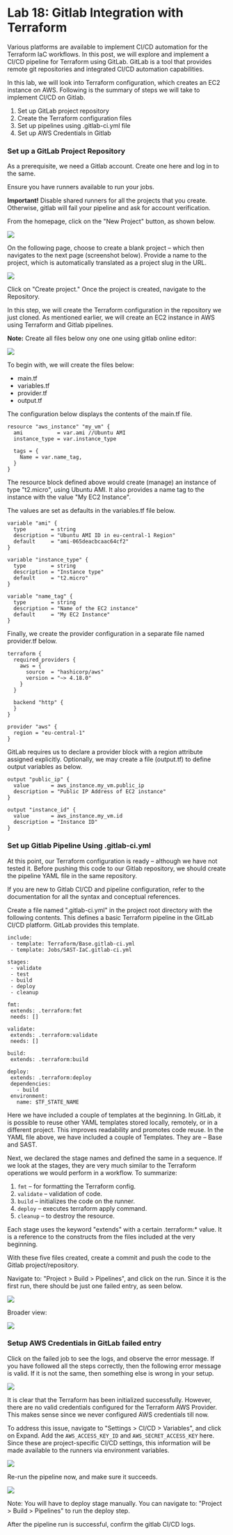 # Lab 18: Gitlab Integration with Terraform 

Various platforms are available to implement CI/CD automation for the Terraform IaC workflows. In this post, we will explore and implement a CI/CD pipeline for Terraform using GitLab. GitLab is a tool that provides remote git repositories and integrated CI/CD automation capabilities.

In this lab, we will look into Terraform configuration, which creates an EC2 instance on AWS. Following is the summary of steps we will take to implement CI/CD on Gitlab.

1. Set up GitLab project repository
2. Create the Terraform configuration files
3. Set up pipelines using .gitlab-ci.yml file
4. Set up AWS Credentials in Gitlab

### Set up a GitLab Project Repository

As a prerequisite, we need a Gitlab account. Create one here and log in to the same.

Ensure you have runners available to run your jobs.

**Important!** Disable shared runners for all the projects that you create. Otherwise, gitlab will fail your pipeline and ask for account verification.


From the homepage, click on the "New Project" button, as shown below.

![](./images/_01.png)


On the following page, choose to create a blank project – which then navigates to the next page (screenshot below). Provide a name to the project, which is automatically translated as a project slug in the URL.


![](./images/_02.png)

Click on "Create project." Once the project is created, navigate to the Repository.

In this step, we will create the Terraform configuration in the repository we just cloned. As mentioned earlier, we will create an EC2 instance in AWS using Terraform and Gitlab pipelines.

**Note:** Create all files below ony one one using gitlab online editor:

![](./images/_03.png)


To begin with, we will create the files below:

- main.tf
- variables.tf
- provider.tf
- output.tf

The configuration below displays the contents of the main.tf file.

```
resource "aws_instance" "my_vm" {
  ami           = var.ami //Ubuntu AMI
  instance_type = var.instance_type

  tags = {
    Name = var.name_tag,
  }
}
```

The resource block defined above would create (manage) an instance of type "t2.micro", using Ubuntu AMI. It also provides a name tag to the instance with the value "My EC2 Instance".

The values are set as defaults in the variables.tf file below.

```
variable "ami" {
  type        = string
  description = "Ubuntu AMI ID in eu-central-1 Region"
  default     = "ami-065deacbcaac64cf2"
}

variable "instance_type" {
  type        = string
  description = "Instance type"
  default     = "t2.micro"
}

variable "name_tag" {
  type        = string
  description = "Name of the EC2 instance"
  default     = "My EC2 Instance"
}
```

Finally, we create the provider configuration in a separate file named provider.tf below.

```
terraform {
  required_providers {
    aws = {
      source  = "hashicorp/aws"
      version = "~> 4.18.0"
    }
  }

  backend "http" {
  }
}

provider "aws" {
  region = "eu-central-1"
}
```

GitLab requires us to declare a provider block with a region attribute assigned explicitly. Optionally, we may create a file (output.tf) to define output variables as below.

```
output "public_ip" {
  value       = aws_instance.my_vm.public_ip
  description = "Public IP Address of EC2 instance"
}

output "instance_id" {
  value       = aws_instance.my_vm.id
  description = "Instance ID"
}
```

### Set up Gitlab Pipeline Using .gitlab-ci.yml

At this point, our Terraform configuration is ready – although we have not tested it. Before pushing this code to our Gitlab repository, we should create the pipeline YAML file in the same repository.

If you are new to Gitlab CI/CD and pipeline configuration, refer to the documentation for all the syntax and conceptual references.

Create a file named ".gitlab-ci.yml" in the project root directory with the following contents. This defines a basic Terraform pipeline in the GitLab CI/CD platform. GitLab provides this template.

```
include:
 - template: Terraform/Base.gitlab-ci.yml  
 - template: Jobs/SAST-IaC.gitlab-ci.yml   

stages:
 - validate
 - test
 - build
 - deploy
 - cleanup

fmt:
 extends: .terraform:fmt
 needs: []

validate:
 extends: .terraform:validate
 needs: []

build:
 extends: .terraform:build

deploy:
 extends: .terraform:deploy
 dependencies:
   - build
 environment:
   name: $TF_STATE_NAME
```

Here we have included a couple of templates at the beginning. In GitLab, it is possible to reuse other YAML templates stored locally, remotely, or in a different project. This improves readability and promotes code reuse. In the YAML file above, we have included a couple of Templates. They are – Base and SAST.

Next, we declared the stage names and defined the same in a sequence. If we look at the stages, they are very much similar to the Terraform operations we would perform in a workflow. To summarize:

1. `fmt` – for formatting the Terraform config.
2. `validate` – validation of code.
3. `build` – initializes the code on the runner.
4. `deploy` – executes terraform apply command.
5. `cleanup` – to destroy the resource.


Each stage uses the keyword "extends" with a certain .terraform:* value. It is a reference to the constructs from the files included at the very beginning.

With these five files created, create a commit and push the code to the Gitlab project/repository.


Navigate to: "Project > Build > Pipelines", and click on the run. Since it is the first run, there should be just one failed entry, as seen below.

![](./images/_04.png)

Broader view:

![](./images/_05.png)


### Setup AWS Credentials in GitLab failed entry


Click on the failed job to see the logs, and observe the error message. If you have followed all the steps correctly, then the following error message is valid. If it is not the same, then something else is wrong in your setup.

![](./images/_06.png)

It is clear that the Terraform has been initialized successfully. However, there are no valid credentials configured for the Terraform AWS Provider. This makes sense since we never configured AWS credentials till now.

To address this issue, navigate to "Settings > CI/CD > Variables", and click on Expand. Add the `AWS_ACCESS_KEY_ID` and `AWS_SECRET_ACCESS_KEY` here. Since these are project-specific CI/CD settings, this information will be made available to the runners via environment variables.

![](./images/_07.png)

Re-run the pipeline now, and make sure it succeeds.

![](./images/_08.png)

Note: You will have to deploy stage manually. You can navigate to: "Project > Build > Pipelines" to run the deploy step.

After the pipeline run is successful, confirm the gitlab CI/CD logs.
